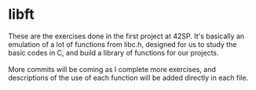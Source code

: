 # libft
These are the exercises done in the first project at 42SP. It's basically an emulation of a lot of functions
from libc.h, designed for us to study the basic codes in C, and build a library of functions for our projects.
<br>
<br>
More commits will be coming as I complete more exercises, and descriptions of the use of each function will be added directly in each file.
